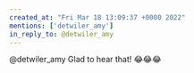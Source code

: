 ```yaml
---
created_at: "Fri Mar 18 13:09:37 +0000 2022"
mentions: ['detwiler_amy']
in_reply_to: @detwiler_amy
---
```


@detwiler_amy Glad to hear that! 😂😂😂